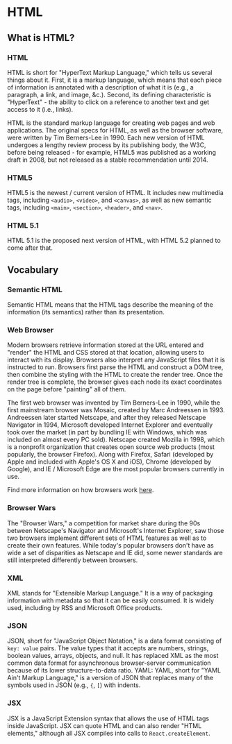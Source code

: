 # HTML

## What is HTML?

### HTML

HTML is short for "HyperText Markup Language," which tells us several things about it. First, it is a markup language, which means that each piece of information is annotated with a description of what it is (e.g., a paragraph, a link, and image, &c.). Second, its defining characteristic is "HyperText" - the ability to click on a reference to another text and get access to it (i.e., links).

HTML is the standard markup language for creating web pages and web applications. The original specs for HTML, as well as the browser software, were written by Tim Berners-Lee in 1990. Each new version of HTML undergoes a lengthy review process by its publishing body, the W3C, before being released - for example, HTML5 was published as a working draft in 2008, but not released as a stable recommendation until 2014.

### HTML5

HTML5 is the newest / current version of HTML. It includes new multimedia tags, including `<audio>`, `<video>`, and `<canvas>`, as well as new semantic tags, including `<main>`, `<section>`, `<header>`, and `<nav>`.

### HTML 5.1

HTML 5.1 is the proposed next version of HTML, with HTML 5.2 planned to come after that.

## Vocabulary

### Semantic HTML 

Semantic HTML means that the HTML tags describe the meaning of the information (its semantics) rather than its presentation.

### Web Browser

Modern browsers retrieve information stored at the URL entered and "render" the HTML and CSS stored at that location, allowing users to interact with its display. Browsers also interpret any JavaScript files that it is instructed to run. Browsers first parse the HTML and construct a DOM tree, then combine the styling with the HTML to create the render tree. Once the render tree is complete, the browser gives each node its exact coordinates on the page before "painting" all of them.

The first web browser was invented by Tim Berners-Lee in 1990, while the first mainstream browser was Mosaic, created by Marc Andreessen in 1993. Andreessen later started Netscape, and after they released Netscape Navigator in 1994, Microsoft developed Internet Explorer and eventually took over the market (in part by bundling IE with Windows, which was included on almost every PC sold). Netscape created Mozilla in 1998, which is a nonprofit organization that creates open source web products (most popularly, the browser Firefox). Along with Firefox, Safari (developed by Apple and included with Apple's OS X and iOS), Chrome (developed by Google), and IE / Microsoft Edge are the most popular browsers currently in use.

Find more information on how browsers work [here][html5rocks-browsers].

### Browser Wars

The "Browser Wars," a competition for market share during the 90s between Netscape's Navigator and Microsoft's Internet Explorer, saw those two browsers implement different sets of HTML features as well as to create their own features. While today's popular browsers don't have as wide a set of disparities as Netscape and IE did, some newer standards are still interpreted differently between browsers.

### XML

XML stands for "Extensible Markup Language." It is a way of packaging information with metadata so that it can be easily consumed. It is widely used, including by RSS and Microsoft Office products.

### JSON

JSON, short for "JavaScript Object Notation," is a data format consisting of `key: value` pairs. The value types that it accepts are numbers, strings, boolean values, arrays, objects, and null. It has replaced XML as the most common data format for asynchronous browser-server communication because of its lower structure-to-data ratio.
YAML: YAML, short for "YAML Ain't Markup Language," is a version of JSON that replaces many of the symbols used in JSON (e.g., `{`, `[`) with indents. 

### JSX

JSX is a JavaScript Extension syntax that allows the use of HTML tags inside JavaScript. JSX can quote HTML and can also render "HTML elements," although all JSX compiles into calls to `React.createElement`.

[html5rocks-browsers]: https://www.html5rocks.com/en/tutorials/internals/howbrowserswork/